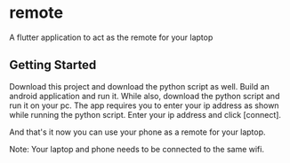 # remote

A flutter application to act as the remote for your laptop

## Getting Started

Download this project and download the python script as well.
Build an android application and run it.
While also, download the python script and run it on your pc.
The app requires you to enter your ip address as shown while running the python script.
Enter your ip address and click [connect].

And that's it now you can use your phone as a remote for your laptop.

Note: Your laptop and phone needs to be connected to the same wifi.
